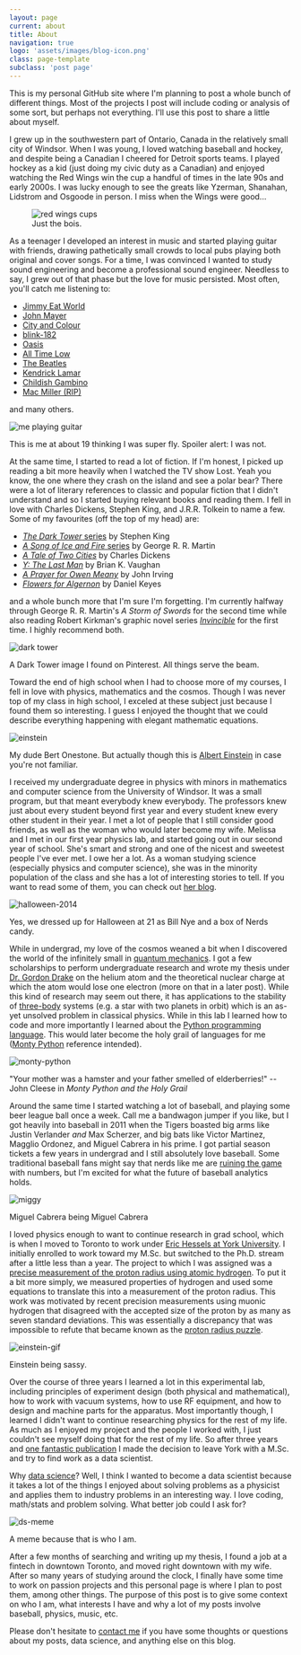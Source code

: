 ```yaml
---
layout: page
current: about
title: About
navigation: true
logo: 'assets/images/blog-icon.png'
class: page-template
subclass: 'post page'
---
```


This is my personal GitHub site where I'm planning to post a whole bunch of different things. Most of the projects I post will include coding or analysis of some sort, but perhaps not everything. I'll use this post to share a little about myself.

I grew up in the southwestern part of Ontario, Canada in the relatively small city of Windsor. When I was young, I loved watching baseball and hockey, and despite being a Canadian I cheered for Detroit sports teams. I played hockey as a kid (just doing my civic duty as a Canadian) and enjoyed watching the Red Wings win the cup a handful of times in the late 90s and early 2000s. I was lucky enough to see the greats like Yzerman, Shanahan, Lidstrom and Osgoode in person. I miss when the Wings were good...


<figure>
<img src="https://66.media.tumblr.com/tumblr_mackcgGkNF1rzdljko2_500.gifv" alt="red wings cups" align="middle">
<figcaption>Just the bois.</figcaption>
</figure>



As a teenager I developed an interest in music and started playing guitar with friends, drawing pathetically small crowds to local pubs playing both original and cover songs. For a time, I was convinced I wanted to study sound engineering and become a professional sound engineer. Needless to say, I grew out of that phase but the love for music persisted. Most often, you'll catch me listening to:

- [Jimmy Eat World](https://www.jimmyeatworld.com/)
- [John Mayer](https://www.johnmayer.com/)
- [City and Colour](https://www.cityandcolour.com/)
- [blink-182](https://www.blink182.com/)
- [Oasis](http://www.oasisinet.com/)
- [All Time Low](https://www.thebeatles.com/)
- [The Beatles](https://www.thebeatles.com/)
- [Kendrick Lamar](http://www.kendricklamar.com/)
- [Childish Gambino](http://www.childishgambino.com/)
- [Mac Miller (RIP)](http://www.macmillerswebsite.com/)

and many others.

<img src="/assets/images/guitar.jpg" alt="me playing guitar">

This is me at about 19 thinking I was super fly. Spoiler alert: I was not.

At the same time, I started to read a lot of fiction. If I'm honest, I picked up reading a bit more heavily when I watched the TV show Lost. Yeah you know, the one where they crash on the island and see a polar bear? There were a lot of literary references to classic and popular fiction that I didn't understand and so I started buying relevant books and reading them. I fell in love with Charles Dickens, Stephen King, and J.R.R. Tolkein to name a few. Some of my favourites (off the top of my head) are:

- [*The Dark Tower* series](https://en.wikipedia.org/wiki/The_Dark_Tower_(series)) by Stephen King
- [*A Song of Ice and Fire* series](https://en.wikipedia.org/wiki/A_Song_of_Ice_and_Fire) by George R. R. Martin
- [*A Tale of Two Cities*](https://en.wikipedia.org/wiki/A_Tale_of_Two_Cities) by Charles Dickens
- [*Y: The Last Man*](https://en.wikipedia.org/wiki/Y:_The_Last_Man) by Brian K. Vaughan
- [*A Prayer for Owen Meany*](https://en.wikipedia.org/wiki/A_Prayer_for_Owen_Meany) by John Irving
- [*Flowers for Algernon*](https://en.wikipedia.org/wiki/Flowers_for_Algernon) by Daniel Keyes

and a whole bunch more that I'm sure I'm forgetting. I'm currently halfway through George R. R. Martin's *A Storm of Swords* for the second time while also reading Robert Kirkman's graphic novel series [*Invincible*](https://en.wikipedia.org/wiki/Invincible_(comics)) for the first time. I highly recommend both.

<img src="https://i.pinimg.com/originals/42/0f/ea/420fea7da36d5923f6d993abbb44b05e.jpg" alt="dark tower">

A Dark Tower image I found on Pinterest. All things serve the beam.

Toward the end of high school when I had to choose more of my courses, I fell in love with physics, mathematics and the cosmos. Though I was never top of my class in high school, I exceled at these subject just because I found them so interesting. I guess I enjoyed the thought that we could describe everything happening with elegant mathematic equations.

<img src="http://www.planet-science.com/umbraco/ImageGen.ashx?image=/media/99744/albert%20einstein.jpg&width=600&constrain=true" alt="einstein">

My dude Bert Onestone. But actually though this is [Albert Einstein](https://en.wikipedia.org/wiki/Albert_Einstein) in case you're not familiar.

I received my undergraduate degree in physics with minors in mathematics and computer science from the University of Windsor. It was a small program, but that meant everybody knew everybody. The professors knew just about every student beyond first year and every student knew every other student in their year. I met a lot of people that I still consider good friends, as well as the woman who would later become my wife. Melissa and I met in our first year physics lab, and started going out in our second year of school. She's smart and strong and one of the nicest and sweetest people I've ever met. I owe her a lot. As a woman studying science (especially physics and computer science), she was in the minority population of the class and she has a lot of interesting stories to tell. If you want to read some of them, you can check out [her blog](https://melissamathers.ca/).

<img src="/assets/images/halloween.jpg" alt="halloween-2014" align="middle">

Yes, we dressed up for Halloween at 21 as Bill Nye and a box of Nerds candy.

While in undergrad, my love of the cosmos weaned a bit when I discovered the world of the infinitely small in [quantum mechanics](https://en.wikipedia.org/wiki/Quantum_mechanics). I got a few scholarships to perform undergraduate research and wrote my thesis under [Dr. Gordon Drake](http://drake.sharcnet.ca/mediawiki/index.php/Dr._Gordon_Drake%27s_Research_Group) on the helium atom and the theoretical nuclear charge at which the atom would lose one electron (more on that in a later post). While this kind of research may seem out there, it has applications to the stability of [three-body](https://en.wikipedia.org/wiki/Three-body_problem) systems (e.g. a star with two planets in orbit) which is an as-yet unsolved problem in classical physics. While in this lab I learned how to code and more importantly I learned about the [Python programming language](https://www.python.org/). This would later become the holy grail of languages for me ([Monty Python](http://montypython.com/) reference intended).

<img src="https://media0.giphy.com/media/uZZVDe6K1Sb2U/giphy.gif" alt="monty-python" align="middle">

"Your mother was a hamster and your father smelled of elderberries!" -- John Cleese in *Monty Python and the Holy Grail*

Around the same time I started watching a lot of baseball, and playing some beer league ball once a week. Call me a bandwagon jumper if you like, but I got heavily into baseball in 2011 when the Tigers boasted big arms like Justin Verlander *and* Max Scherzer, and big bats like Victor Martinez, Magglio Ordonez, and Miguel Cabrera in his prime. I got partial season tickets a few years in undergrad and I still absolutely love baseball. Some traditional baseball fans might say that nerds like me are [ruining the game](https://bleacherreport.com/articles/2791455-i-find-it-very-difficult-to-watch-why-mlb-greats-think-baseballs-in-trouble) with numbers, but I'm excited for what the future of baseball analytics holds.

<img src="https://media.giphy.com/media/26gJz7O2hjp4nh2QU/giphy.gif" alt="miggy" align="middle">

Miguel Cabrera being Miguel Cabrera

I loved physics enough to want to continue research in grad school, which is when I moved to Toronto to work under [Eric Hessels at York University](https://www.physics.yorku.ca/faculty-profiles/hessels-eric/). I initially enrolled to work toward my M.Sc. but switched to the Ph.D. stream after a little less than a year. The project to which I was assigned was a [precise measurement of the proton radius using atomic hydrogen](https://news.yorku.ca/2019/09/05/scientists-measure-precise-proton-radius-to-help-resolve-decade-old-puzzle/). To put it a bit more simply, we measured properties of hydrogen and used some equations to translate this into a measurement of the proton radius. This work was motivated by recent precision measurements using muonic hydrogen that disagreed with the accepted size of the proton by as many as seven standard deviations. This was essentially a discrepancy that was impossible to refute that became known as the [proton radius puzzle](https://en.wikipedia.org/wiki/Proton_radius_puzzle).

<img src="https://media1.giphy.com/media/n0TYTPfKaz7bO/source.gif" alt="einstein-gif" align="middle">

Einstein being sassy.

Over the course of three years I learned a lot in this experimental lab, including principles of experiment design (both physical and mathematical), how to work with vacuum systems, how to use RF equipment, and how to design and machine parts for the apparatus. Most importantly though, I learned I didn't want to continue researching physics for the rest of my life. As much as I enjoyed my project and the people I worked with, I just couldn't see myself doing that for the rest of my life. So after three years and [one fantastic publication](https://science.sciencemag.org/content/365/6457/1007.abstract) I made the decision to leave York with a M.Sc. and try to find work as a data scientist.

Why [data science](https://en.wikipedia.org/wiki/Data_science)? Well, I think I wanted to become a data scientist because it takes a lot of the things I enjoyed about solving problems as a physicist and applies them to industry problems in an interesting way. I love coding, math/stats and problem solving. What better job could I ask for?

<img src="https://i.pinimg.com/originals/75/3b/5b/753b5b447a20939183e2e0c2a4e1a37f.jpg" alt="ds-meme" align="middle">

A meme because that is who I am.

After a few months of searching and writing up my thesis, I found a job at a fintech in downtown Toronto, and moved right downtown with my wife. After so many years of studying around the clock, I finally have some time to work on passion projects and this personal page is where I plan to post them, among other things. The purpose of this post is to give some context on who I am, what interests I have and why a lot of my posts involve baseball, physics, music, etc.

Please don't hesitate to [contact me](https://valdezt.github.io/contact) if you have some thoughts or questions about my posts, data science, and anything else on this blog.
